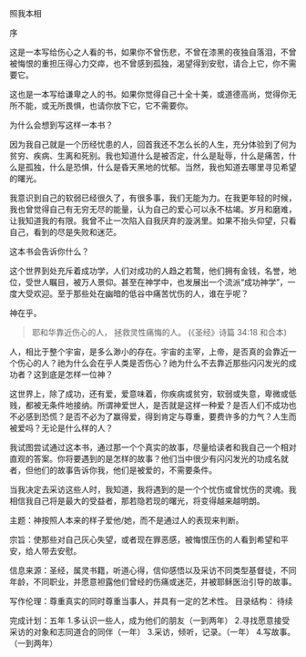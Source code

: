 照我本相

序

这是一本写给伤心之人看的书，如果你不曾伤悲，不曾在漆黑的夜独自落泪，不曾被悔恨的重担压得心力交瘁，也不曾感到孤独，渴望得到安慰，请合上它，你不需要它。

这也是一本写给谦卑之人的书。如果你觉得自己十全十美，或道德高尚，觉得你无所不能，或无所畏惧，也请你放下它，它不需要你。

为什么会想到写这样一本书？

因为我自己就是一个历经忧患的人，回首我还不怎么长的人生，充分体验到了何为贫穷、疾病、生离和死别。我也知道什么是被否定，什么是耻辱，什么是痛苦，什么是孤独，什么是恐惧，什么是昏天黑地的忧郁。当然，我也知道去哪里寻见希望的曙光。

我意识到自己的软弱已经很久了，有很多事，我们无能为力。在我更年轻的时候，我也曾觉得自己有无穷无尽的能量，认为自己的爱心可以永不枯竭。岁月和磨难，让我知道我的有限。我曾不止一次陷入自我厌弃的漩涡里。如果不抬头仰望，只看自己，看到的尽是失败和迷茫。

这本书会告诉你什么？

这个世界到处充斥着成功学，人们对成功的人趋之若鹜，他们拥有金钱，名誉，地位，受世人瞩目，被万人景仰。甚至在神学中，也发展出一个流派“成功神学”，一度大受欢迎。至于那些处在幽暗的低谷中痛苦忧伤的人，谁在乎呢？

神在乎。

> 耶和华靠近伤心的人，
> 拯救灵性痛悔的人。
> (《圣经》诗篇 34:18 和合本)

人，相比于整个宇宙，是多么渺小的存在。宇宙的主宰，上帝，是否真的会靠近一个伤心的人？祂为什么会在乎人类是否伤心？祂为什么不去靠近那些闪闪发光的成功者？这到底是怎样一位神？

这世界上，除了成功，还有爱，爱意味着，你疾病或贫穷，软弱或失意，卑微或低贱，都被无条件地接纳。所谓神爱世人，是否就是这样一种爱？是否人们不成功也不必感到恐慌？是否不必为了赢得爱，得到肯定与尊重，要费许多的力气？人生而被爱吗？无论是什么样的人？

我试图尝试通过这本书，通过那一个个真实的故事，尽量给读者和我自己一个相对直观的答案。你将要遇到的是怎样的故事？他们当中很少有闪闪发光的功成名就者，但他们的故事告诉你我，他们是被爱的，不需要条件。

当我决定去采访这些人时，我知道，我将遇到的是一个个忧伤或曾忧伤的灵魂。我相信我自己将是最大的受益者，那若隐若现的曙光，将变得越来越明朗。

主题：神按照人本来的样子爱他/她，而不是通过人的表现来判断。

宗旨：使那些对自己灰心失望，或者现在罪恶感，被悔恨压伤的人看到希望和平安，给人带去安慰。

信息来源：圣经，属灵书籍，听道心得，信仰感悟以及采访不同类型基督徒，不同年龄，不同职业，并愿意袒露他们曾经的伤痛或迷茫，并被耶稣医治引导的故事。

写作伦理：尊重真实的同时尊重当事人，并具有一定的艺术性。
目录结构：
待续

完成计划：五年
1.多认识一些人，成为他们的朋友（一到两年）
2.寻找愿意接受采访的对象和志同道合的同伴（一年）
3.采访，倾听，记录。（一年）
4.写故事。（一到两年）


